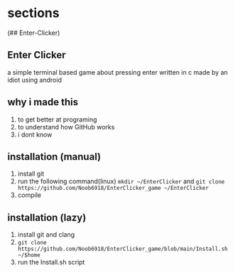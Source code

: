 # sections
(## Enter-Clicker)


## Enter Clicker
a simple terminal based game about pressing enter
written in c
made by an idiot using android

## why i made this
1. to get better at programing
2. to understand how GitHub works
3. i dont know

## installation (manual)
1. install git
2. run the following command(linux) `mkdir ~/EnterClicker` and `git clone https://github.com/Noob6918/EnterClicker_game ~/EnterClicker`
3. compile

## installation (lazy)
1. install git and clang
2. `git clone https://github.com/Noob6918/EnterClicker_game/blob/main/Install.sh ~/$home`
3. run the Install.sh script

